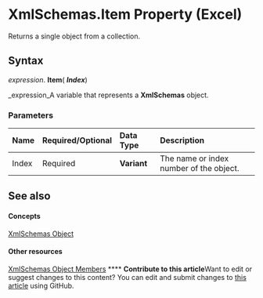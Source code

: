 
# XmlSchemas.Item Property (Excel)

Returns a single object from a collection.


## Syntax

 _expression_. **Item**( **_Index_**)

 _expression_A variable that represents a  **XmlSchemas** object.


### Parameters



|**Name**|**Required/Optional**|**Data Type**|**Description**|
|:-----|:-----|:-----|:-----|
|Index|Required| **Variant**|The name or index number of the object.|

## See also


#### Concepts


 [XmlSchemas Object](1e6a4371-7163-572d-b435-7dc9a2865338.md)
#### Other resources


 [XmlSchemas Object Members](b0b67456-5e97-dba8-2bbe-5cb91ef2cfec.md)
****   **Contribute to this article**Want to edit or suggest changes to this content? You can edit and submit changes to  [this article](https://github.com/jhershey00/VBA_Excel_Test/OpenXMLCon/articles/45949593-41f6-42b5-21c0-cfb9e7c3dc49.md) using GitHub.

